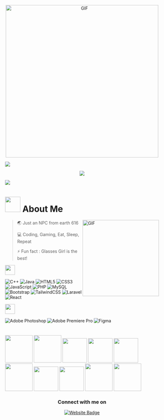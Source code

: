 <div align="center">
  <a target="_blank">
    <img height="auto" width="500" alt="GIF" src="https://media.giphy.com/media/lrDAgsYq0eomhwoESZ/giphy.gif">
  </a>
</div>

<a href="https://www.youtube.com/watch?v=dQw4w9WgXcQ"><img src="https://user-images.githubusercontent.com/73097560/115834477-dbab4500-a447-11eb-908a-139a6edaec5c.gif"></a>

<p align="center">
  <a href="https://github.com/DenverCoder1/readme-typing-svg">
    <img src="https://readme-typing-svg.herokuapp.com?font=Time+New+Roman&color=%2336BCF7&size=20&center=true&vCenter=true&width=600&height=50&lines=Muhammad+Rafly+Maulidan;Seorang+Mahasiswa+Informatika;Si+Wibu+ambivert;">
  </a>
</p>

<a href="https://www.youtube.com/watch?v=dQw4w9WgXcQ"><img src="https://user-images.githubusercontent.com/73097560/115834477-dbab4500-a447-11eb-908a-139a6edaec5c.gif"></a>

# <picture><img src = "https://github.com/7oSkaaa/7oSkaaa/blob/main/Images/about_me.gif?raw=true" width = 50px></picture> About Me

<img align="right" height="250" alt="GIF" src="https://i.pinimg.com/originals/e4/26/70/e426702edf874b181aced1e2fa5c6cde.gif" />

> 🌏 Just an NPC from earth 616
 > 
>💻 Coding, Gaming, Eat, Sleep, Repeat
 > 
> ⚡ Fun fact : Glasses Girl is the best!

<img src="https://media2.giphy.com/media/QssGEmpkyEOhBCb7e1/giphy.gif?cid=ecf05e47a0n3gi1bfqntqmob8g9aid1oyj2wr3ds3mg700bl&rid=giphy.gif" width=32px>

![C++](https://img.shields.io/badge/c++-%2300599C.svg?style=for-the-badge&logo=c%2B%2B&logoColor=white) ![Java](https://img.shields.io/badge/java-%23ED8B00.svg?style=for-the-badge&logo=openjdk&logoColor=white) ![HTML5](https://img.shields.io/badge/html5-%23E34F26.svg?style=for-the-badge&logo=html5&logoColor=white) ![CSS3](https://img.shields.io/badge/css3-%231572B6.svg?style=for-the-badge&logo=css3&logoColor=white) ![JavaScript](https://img.shields.io/badge/javascript-%23323330.svg?style=for-the-badge&logo=javascript&logoColor=%23F7DF1E) ![PHP](https://img.shields.io/badge/php-%23777BB4.svg?style=for-the-badge&logo=php&logoColor=white) ![MySQL](https://img.shields.io/badge/mysql-4479A1.svg?style=for-the-badge&logo=mysql&logoColor=white) ![Bootstrap](https://img.shields.io/badge/bootstrap-%238511FA.svg?style=for-the-badge&logo=bootstrap&logoColor=white) ![TailwindCSS](https://img.shields.io/badge/tailwindcss-%2338B2AC.svg?style=for-the-badge&logo=tailwind-css&logoColor=white) ![Laravel](https://img.shields.io/badge/laravel-%23FF2D20.svg?style=for-the-badge&logo=laravel&logoColor=white) ![React](https://img.shields.io/badge/react-%2320232a.svg?style=for-the-badge&logo=react&logoColor=%2361DAFB)

<img src="https://i.giphy.com/media/v1.Y2lkPTc5MGI3NjExZHgyZWY2ZDg4dzd3OHZlcGllb3Fzb2c3YjJoYTE3cjIwcGE4Y2NmZSZlcD12MV9pbnRlcm5hbF9naWZfYnlfaWQmY3Q9cw/0DbpeTlVnwIkfGbV8o/giphy.gif" width=32px>

![Adobe Photoshop](https://img.shields.io/badge/adobe%20photoshop-%2331A8FF.svg?style=for-the-badge&logo=adobe%20photoshop&logoColor=white) ![Adobe Premiere Pro](https://img.shields.io/badge/Adobe%20Premiere%20Pro-9999FF.svg?style=for-the-badge&logo=Adobe%20Premiere%20Pro&logoColor=white) ![Figma](https://img.shields.io/badge/Figma-F24E1E?style=for-the-badge&logo=figma&logoColor=white)

#

<div class="flex">
  <img src="https://i.giphy.com/media/v1.Y2lkPTc5MGI3NjExeHIzbmR1cm5vdWJrdnF4cTgxOTM2bmltcDByc29uNWtxbzVkbXEwMCZlcD12MV9pbnRlcm5hbF9naWZfYnlfaWQmY3Q9cw/PlZ0lAppucv6TiIqF6/giphy.gif" height="90px">
  <img src="https://i.giphy.com/media/v1.Y2lkPTc5MGI3NjExdzhnN2d1ZGljMjBwc25qd3Zkc2x0b2hwbzF3NWVsdnE4bDBoejh0OSZlcD12MV9pbnRlcm5hbF9naWZfYnlfaWQmY3Q9cw/7SI4TglY5NfdBLqVwX/giphy.gif" height="90px">
  <img src="https://i.giphy.com/media/v1.Y2lkPTc5MGI3NjExbjZuaHFxbXQ1bjZnbmdyd2d4a3N0bDNqc3JyZDZrdzVmNmxwdHJraSZlcD12MV9pbnRlcm5hbF9naWZfYnlfaWQmY3Q9cw/5aqaI5R4fE7rBtbBQ5/giphy.gif" height="80px">
  <img src="https://i.giphy.com/media/v1.Y2lkPTc5MGI3NjExMjdnZjhyc2VheXl3b2prbjA0aHRyemtkZjNmMHhkMHBteW5oODI4aiZlcD12MV9pbnRlcm5hbF9naWZfYnlfaWQmY3Q9cw/qOP3wCSClTJJvn4wfj/giphy.gif" height="80px">
  <img src="https://i.giphy.com/media/v1.Y2lkPTc5MGI3NjExOHE2dWRubDR2d3V4Zmo0bmRnM3RkM2Vhdmlxc2xycGx5NW9iNzY1MCZlcD12MV9pbnRlcm5hbF9naWZfYnlfaWQmY3Q9cw/51tgPmBdr2n4drnOiF/giphy.gif" height="80px">
  <img src="https://i.giphy.com/media/v1.Y2lkPTc5MGI3NjExYjVidjllcnoxMTc3NGZrdW13a2Fka3Y1emVoNXBvZWpkMWZhNW1yNyZlcD12MV9pbnRlcm5hbF9naWZfYnlfaWQmY3Q9cw/ZkjVzM6XRRfMyHnetp/giphy.gif" height="90px">
  <img src="https://i.giphy.com/media/v1.Y2lkPTc5MGI3NjExaXRsNHo2OWd1cjhhbDhvOTA3cW0zb2VveXQ3bHBvaXE4dDkzZmxmMiZlcD12MV9pbnRlcm5hbF9naWZfYnlfaWQmY3Q9cw/eh4ZD1ZLsdmjYqJ8rF/giphy.gif" height="80px">
  <img src="https://i.giphy.com/media/v1.Y2lkPTc5MGI3NjExaWVzY2s0NXdoMXdwZGVnb2t0cWgycHBwMGxhOGFobXdoeHl3cTJ4MyZlcD12MV9pbnRlcm5hbF9naWZfYnlfaWQmY3Q9cw/6yasKfkB0mG3QTQyfP/giphy.gif" height="80px">
  <img src="https://i.giphy.com/media/v1.Y2lkPTc5MGI3NjExOXhmbTNxMGlqM2F1dDNpZ2Nkczc2am53ejZibGRqOXUxYjRqbHhjOSZlcD12MV9pbnRlcm5hbF9naWZfYnlfaWQmY3Q9cw/IGDlObXPXO5gHwVf18/giphy.gif" height="90px">
  <img src="https://i.giphy.com/media/v1.Y2lkPTc5MGI3NjExb2Q4cHpkZDBkZWtlc3RsMXRhYW8yZ3h4em90Nmk0MWkyandpNzNidyZlcD12MV9pbnRlcm5hbF9naWZfYnlfaWQmY3Q9cw/8csxbutSQcS0g0fp8I/giphy.gif" height="90px">
</div>

<div align="center">
    <h3> Connect with me on </h3>
</div>

<div align="center">
  <a href="https://discordapp.com/channels/977557893308088390/977825595775934474/986211529546407957">
    <img src="https://img.shields.io/badge/Discord-5865F2?style=for-the-badge&logo=discord&logoColor=white" alt="Website Badge"/>
  </a>
</div>
